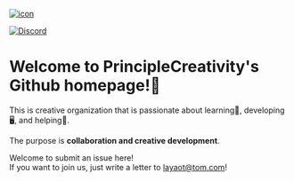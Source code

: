 <a href="https://principlecreativity.github.io">![icon](https://github.com/PrincipleCreativity/.github/blob/main/pictures/icon.png)</a>

<a href="https://discord.gg/48F8eF5Yra"><img alt="Discord" src="https://img.shields.io/discord/1066632898515578931?color=4a0080&label=discordcommunity&style=for-the-badge"></a>

# Welcome to PrincipleCreativity's Github homepage!🙌

This is creative organization that is passionate about learning📖, developing🖥️, and helping🤝.

The purpose is **collaboration and creative development**.

Welcome to submit an issue here!  
If you want to join us, just write a letter to layaot@tom.com!

